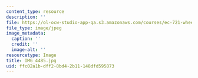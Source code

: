```yaml
---
content_type: resource
description: ''
file: https://ol-ocw-studio-app-qa.s3.amazonaws.com/courses/ec-721-wheelchair-design-in-developing-countries-spring-2009/ffc02a1bdff28bd42b11148dfd595873_IMG_4485.jpg
file_type: image/jpeg
image_metadata:
  caption: ''
  credit: ''
  image-alt: ''
resourcetype: Image
title: IMG_4485.jpg
uid: ffc02a1b-dff2-8bd4-2b11-148dfd595873
---
```

